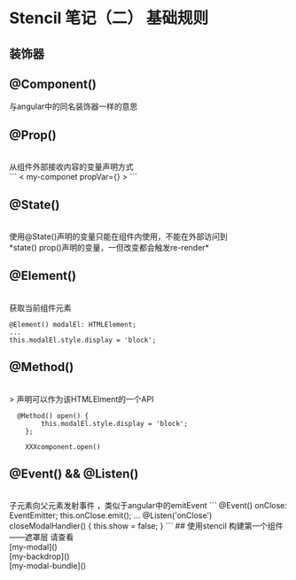 # Stencil 笔记（二） 基础规则
##  装饰器
## @Component()

与angular中的同名装饰器一样的意思
## @Prop()
<br/>
从组件外部接收内容的变量声明方式
<br/>
```
< my-componet propVar={} >
```

## @State()
<br/>
使用@State()声明的变量只能在组件内使用，不能在外部访问到
<br/>
*state() prop()声明的变量，一但改变都会触发re-render*

## @Element()
<br/>
获取当前组件元素

```
@Element() modalEl: HTMLElement;
...
this.modalEl.style.display = 'block';
```

## @Method()
<br/>>
声明可以作为该HTMLElment的一个API
```
  @Method() open() {
        this.modalEl.style.display = 'block';
    };

    XXXcomponent.open()
```
## @Event() && @Listen()
<br/>
子元素向父元素发射事件 ，类似于angular中的emitEvent
```
@Event() onClose: EventEmitter;
this.onClose.emit();
...
@Listen('onClose')        closeModalHandler() {
    this.show = false;
}
```
##  使用stencil 构建第一个组件——遮罩层
请查看
<br/>
[my-modal]()
<br/>
[my-backdrop]()
<br/>
[my-modal-bundle]()